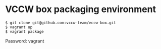 # VCCW box packaging environment

```
$ git clone git@github.com:vccw-team/vccw-box.git
$ vagrant up
$ vagrant package
```

Password: vagrant
